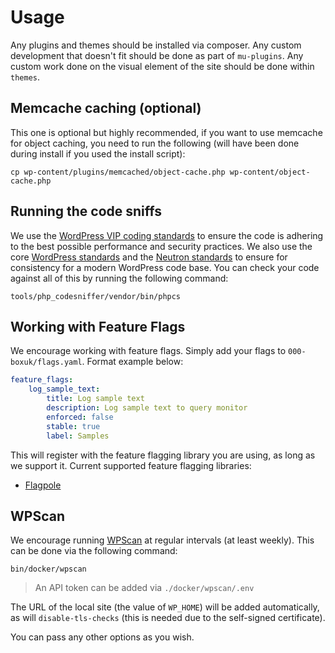 # Usage

Any plugins and themes should be installed via composer. Any custom development that doesn't fit should be done as part of `mu-plugins`. Any custom work done on the visual element of the site should be done within `themes`.

## Memcache caching (optional)

This one is optional but highly recommended, if you want to use memcache for object caching, you need to run the following (will have been done during install if you used the install script):

`cp wp-content/plugins/memcached/object-cache.php wp-content/object-cache.php`

## Running the code sniffs

We use the [WordPress VIP coding standards](https://github.com/Automattic/VIP-Coding-Standards) to ensure the code is adhering to the best possible performance and security practices. We also use the core [WordPress standards](https://github.com/WordPress/WordPress-Coding-Standards) and the [Neutron standards](https://github.com/Automattic/phpcs-neutron-standard) to ensure for consistency for a modern WordPress code base. You can check your code against all of this by running the following command:

`tools/php_codesniffer/vendor/bin/phpcs`


## Working with Feature Flags

We encourage working with feature flags. Simply add your flags to `000-boxuk/flags.yaml`. Format example below:

```yaml
feature_flags:
    log_sample_text:
        title: Log sample text
        description: Log sample text to query monitor
        enforced: false
        stable: true
        label: Samples
```

This will register with the feature flagging library you are using, as long as we support it. Current supported feature flagging libraries:

* [Flagpole](https://github.com/jamesrwilliams/flagpole)

## WPScan

We encourage running [WPScan](https://github.com/wpscanteam/wpscan) at regular intervals (at least weekly). This can be done via the following command:

`bin/docker/wpscan`

> An API token can be added via `./docker/wpscan/.env`

The URL of the local site (the value of `WP_HOME`) will be added automatically, as will `disable-tls-checks` (this is needed due to the self-signed certificate).

You can pass any other options as you wish.

